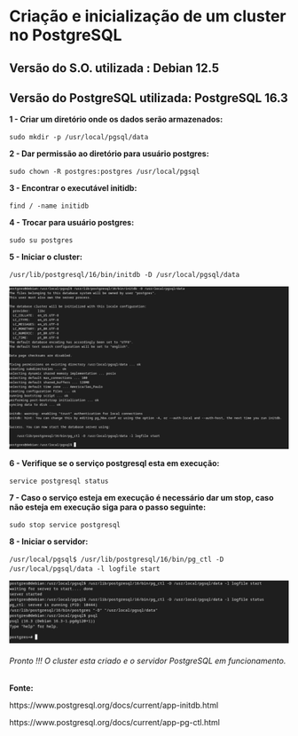 <h1>Criação e inicialização de um cluster no PostgreSQL</h1>

<h2>Versão do S.O. utilizada : Debian 12.5</h2>
<h2>Versão do PostgreSQL utilizada: PostgreSQL 16.3</h2>


**1 - Criar um diretório onde os dados serão armazenados:**

`sudo mkdir -p /usr/local/pgsql/data`


**2 - Dar permissão ao diretório para usuário postgres:**

`sudo chown -R postgres:postgres /usr/local/pgsql`

 
**3 - Encontrar o executável initidb:**

`find / -name initidb`

**4 - Trocar para usuário postgres:**

`sudo su postgres`


**5 - Iniciar o cluster:**

`/usr/lib/postgresql/16/bin/initdb -D /usr/local/pgsql/data`


<img src="https://github.com/ramos-r29/PostgreSQL/blob/main/01-PostgreSQL-install-debian/imagens/initdb.png" alt="Saida do comando initidb">

**6 - Verifique se o serviço postgresql esta em execução:**

`service postgresql status`


**7 - Caso o serviço esteja em execução é necessário dar um stop, caso não esteja em execução siga para o passo seguinte:**

`sudo stop service postgresql`


**8 - Iniciar o servidor:**

`/usr/local/pgsql$ /usr/lib/postgresql/16/bin/pg_ctl -D /usr/local/pgsql/data -l logfile start`


<img src="https://github.com/ramos-r29/PostgreSQL/blob/main/01-PostgreSQL-install-debian/imagens/pg_ctl.png" alt="Saida do comando pg_ctrl">


<h6>Pronto !!! O cluster esta criado e o servidor PostgreSQL em funcionamento.</h6>

**Fonte:**
<p>https://www.postgresql.org/docs/current/app-initdb.html</p>
<p>https://www.postgresql.org/docs/current/app-pg-ctl.html</p>

